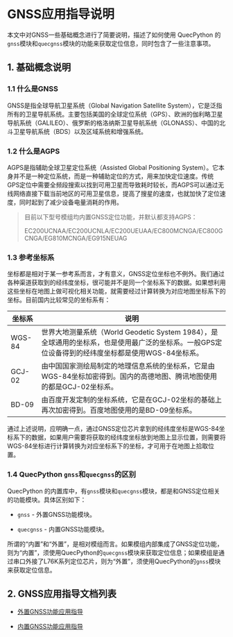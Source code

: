 # GNSS应用指导说明

本文中对GNSS一些基础概念进行了简要说明，描述了如何使用 QuecPython 的`gnss`模块和`quecgnss`模块的功能来获取定位信息，同时包含了一些注意事项。



## 1. 基础概念说明

### 1.1 什么是GNSS

GNSS是指全球导航卫星系统（Global Navigation Satellite System），它是泛指所有的卫星导航系统。主要包括美国的全球定位系统（GPS）、欧洲的伽利略卫星导航系统（GALILEO）、俄罗斯的格洛纳斯卫星导航系统（GLONASS）、中国的北斗卫星导航系统（BDS）以及区域系统和增强系统。



### 1.2 什么是AGPS

AGPS是指辅助全球卫星定位系统（Assisted Global Positioning System）。它本身并不是一种定位系统，而是一种辅助定位的方式，用来加快定位速度。传统GPS定位中需要全频段搜索以找到可用卫星而导致耗时较长，而AGPS可以通过无线网络直接下载当前地区的可用卫星信息，提高了搜星的速度，也就加快了定位速度，同时起到了减少设备电量消耗的作用。



> 目前以下型号模组均内置GNSS定位功能，并默认都支持AGPS：
>
> EC200UCNAA/EC200UCNLA/EC200UEUAA/EC800MCNGA/EC800GCNGA/EG810MCNGA/EG915NEUAG



### 1.3 参考坐标系

坐标都是相对于某一参考系而言，才有意义，GNSS定位坐标也不例外。我们通过各种渠道获取到的经纬度坐标，很可能并不是同一个坐标系下的数据。如果想利用这些坐标在地图上做可视化相关功能，就需要经过计算转换为对应地图坐标系下的坐标。目前国内比较常见的坐标系有：

| 坐标系 | 说明                                                         |
| ------ | ------------------------------------------------------------ |
| WGS-84 | 世界大地测量系统（World Geodetic System 1984），是全球通用的坐标系，也是使用最广泛的坐标系。一般GPS定位设备得到的经纬度坐标都是使用WGS-84坐标系。 |
| GCJ-02 | 由中国国家测绘局制定的地理信息系统的坐标系，它是由WGS-84坐标加密得到。国内的高德地图、腾讯地图使用的都是GCJ-02坐标系。 |
| BD-09  | 由百度开发定制的坐标系统，它是在GCJ-02坐标的基础上再次加密得到。百度地图使用的是BD-09坐标系。 |

通过上述说明，应明确一点，通过GNSS定位芯片拿到的经纬度坐标是WGS-84坐标系下的数据，如果用户需要将获取的经纬度坐标放到地图上显示位置，则需要将WGS-84坐标进行计算转换为对应坐标系下的坐标，才可用于在地图上拾取位置。



### 1.4 QuecPython `gnss`和`quecgnss`的区别

QuecPython 的内置库中，有`gnss`模块和`quecgnss`模块，都是和GNSS定位相关的功能模块。具体区别如下：

* `gnss` - 外置GNSS功能模块。

* `quecgnss` - 内置GNSS功能模块。

所谓的“内置”和“外置”，是相对模组而言。如果模组内部集成了GNSS定位功能，则为“内置”，须使用QuecPython的`quecgnss`模块来获取定位信息；如果模组是通过串口外接了L76K系列定位芯片，则为“外置”，须使用QuecPython的`gnss`模块来获取定位信息。



## 2. GNSS应用指导文档列表

* [外置GNSS功能应用指导](./gnss.md)

* [内置GNSS功能应用指导](./quecgnss.md)


